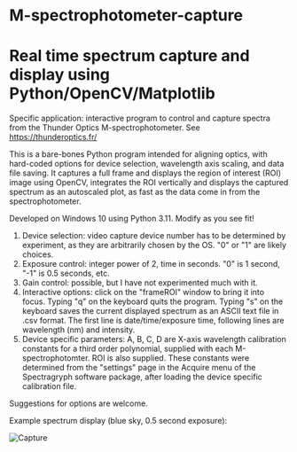 # M-spectrophotometer-capture
# Real time spectrum capture and display using Python/OpenCV/Matplotlib

Specific application: interactive program to control and capture spectra from the Thunder Optics M-spectrophotometer.  See https://thunderoptics.fr/

This is a bare-bones Python program intended for aligning optics, with hard-coded options for device selection, wavelength axis scaling, and data file saving.
It captures a full frame and displays the region of interest (ROI) image using OpenCV, integrates the ROI vertically and displays the captured spectrum as an autoscaled plot, as fast as the data come in from the spectrophotometer. 

Developed on Windows 10 using Python 3.11. Modify as you see fit!

1. Device selection: video capture device number has to be determined by experiment, as they are arbitrarily chosen by the OS. "0" or "1" are likely choices.
2. Exposure control: integer power of 2, time in seconds. "0" is 1 second, "-1" is 0.5 seconds, etc.
3. Gain control: possible, but I have not experimented much with it.
4. Interactive options: click on the "frameROI" window to bring it into focus. Typing "q" on the keyboard quits the program. Typing "s" on the keyboard saves the current displayed spectrum as an ASCII text file in .csv format. The first line is date/time/exposure time, following lines are wavelength (nm) and intensity.
5. Device specific parameters: A, B, C, D are X-axis wavelength calibration constants for a third order polynomial, supplied with each M-spectrophotomter. ROI is also supplied. These constants were determined from the "settings" page in the Acquire menu of the Spectragryph software package, after loading the device specific calibration file.

Suggestions for options are welcome.

Example spectrum display (blue sky, 0.5 second exposure):

![Capture](https://github.com/jremington/M-spectrophotometer-capture/assets/5509037/a112949e-9c29-420a-9e89-68357478a834)
